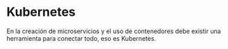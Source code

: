 # Kubernetes
En la creación de microservicios y el uso de contenedores debe existir una herramienta para conectar todo, eso es Kubernetes.
